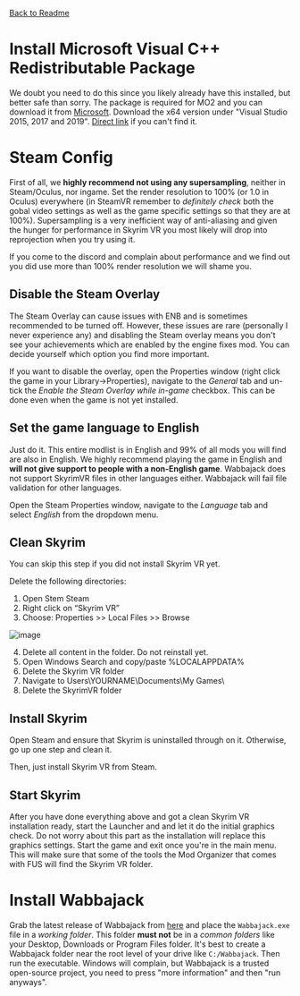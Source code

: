 [Back to Readme](https://github.com/Kvitekvist/FUS/blob/main/README.md)

# Install Microsoft Visual C++ Redistributable Package

We doubt you need to do this since you likely already have this installed, but better safe than sorry. The package is required for MO2 and you can download it from [Microsoft](https://support.microsoft.com/en-us/help/2977003/the-latest-supported-visual-c-downloads). Download the x64 version under "Visual Studio 2015, 2017 and 2019". [Direct link](https://aka.ms/vs/16/release/vc_redist.x64.exe) if you can't find it.

# Steam Config

First of all, we **highly recommend not using any supersampling**, neither in Steam/Oculus, nor ingame. Set the render resolution to 100% (or 1.0 in Oculus) everywhere (in SteamVR remember to *definitely check* both the gobal video settings as well as the game specific settings so that they are at 100%). Supersampling is a very inefficient way of anti-aliasing and given the hunger for performance in Skyrim VR you most likely will drop into reprojection when you try using it. 

If you come to the discord and complain about performance and we find out you did use more than 100% render resolution we will shame you.

## Disable the Steam Overlay

The Steam Overlay can cause issues with ENB and is sometimes recommended to be turned off. However, these issues are rare (personally I never experience any) and disabling the Steam overlay means you don't see your achievements which are enabled by the engine fixes mod. You can decide yourself which option you find more important.

If you want to disable the overlay, open the Properties window (right click the game in your Library->Properties), navigate to the _General_ tab and un-tick the _Enable the Steam Overlay while in-game_ checkbox. This can be done even when the game is not yet installed.

## Set the game language to English

Just do it. This entire modlist is in English and 99% of all mods you will find are also in English. We highly recommend playing the game in English and **will not give support to people with a non-English game**. Wabbajack does not support SkyrimVR files in other languages either. Wabbajack will fail file validation for other languages.

Open the Steam Properties window, navigate to the _Language_ tab and select _English_ from the dropdown menu.

## Clean Skyrim

You can skip this step if you did not install Skyrim VR yet.

Delete the following directories:
1. Open Stem Steam
2. Right click on “Skyrim VR”
3. Choose: Properties >>  Local Files >>  Browse

![image](https://i.ibb.co/V33zFWt/steam-folder.png)

4. Delete all content in the folder. Do not reinstall yet.
5. Open Windows Search and copy/paste %LOCALAPPDATA%
6. Delete the Skyrim VR folder
7. Navigate to Users\YOURNAME\Documents\My Games\
8. Delete the SkyrimVR folder

## Install Skyrim

Open Steam and ensure that Skyrim is uninstalled through on it. Otherwise, go up one step and clean it.

Then, just install Skyrim VR from Steam.

## Start Skyrim

After you have done everything above and got a clean Skyrim VR installation ready, start the Launcher and and let it do the initial graphics check. Do not worry about this part as the installation will replace this graphics settings.
Start the game and exit once you're in the main menu. This will make sure that some of the tools the Mod Organizer that comes with FUS will find the Skyrim VR folder.

# Install Wabbajack

Grab the latest release of Wabbajack from [here](https://www.wabbajack.org/#/) and place the `Wabbajack.exe` file in a _working folder_. This folder **must not** be in a _common folders_ like your Desktop, Downloads or Program Files folder. It's best to create a Wabbajack folder near the root level of your drive like `C:/Wabbajack`. Then run the executable. Windows will complain, but Wabbajack is a trusted open-source project, you need to press "more information" and then "run anyways".
